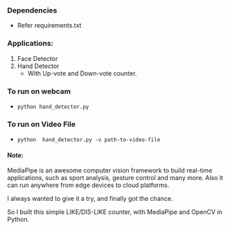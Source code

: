 ### Dependencies
- Refer requirements.txt

### Applications:
1. Face Detector
2. Hand Detector 
   - With Up-vote and Down-vote counter.

### To run on webcam
- `python hand_detector.py`

### To run on Video File
- `python  hand_detector.py -v path-to-video-file`


#### Note:
MediaPipe is an awesome computer vision framework to build real-time applications, such as sport analysis, gesture control and many more. Also it can run anywhere from edge devices to cloud platforms.

I always wanted to give it a try, and finally got the chance.

So I built this simple LIKE/DIS-LIKE counter, with MediaPipe and OpenCV in Python.
	